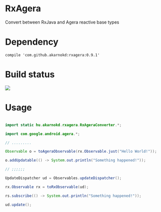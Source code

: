 # RxAgera

Convert between RxJava and Agera reactive base types

# Dependency

```
compile 'com.github.akarnokd:rxagera:0.9.1'
```

# Build status

<a href='https://travis-ci.org/akarnokd/rxagera/builds'><img src='https://travis-ci.org/akarnokd/rxagera.svg?branch=master'></a>

# Usage

```java

import static hu.akarnokd.rxagera.RxAgeraConverter.*;

import com.google.android.agera.*;

// .........

Observable o = toAgeraObservable(rx.Observable.just("Hello World!"));

o.addUpdatable(() -> System.out.println("Something happened!"));

// ;;;;;;

UpdateDispatcher ud = Observables.updateDispatcher();

rx.Observable rx = toRxObservable(ud);

rs.subscribe(() -> System.out.println("Something happened!"));

ud.update();
```

